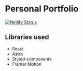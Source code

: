 # Personal Portfolio

[![Netlify Status](https://api.netlify.com/api/v1/badges/dfb4ac41-122b-4bd7-a35b-a142144628f5/deploy-status)](https://app.netlify.com/sites/upbeat-brattain-c51372/deploys)

## Libraries used

- React
- Astro
- Styled-components
- Framer Motion
